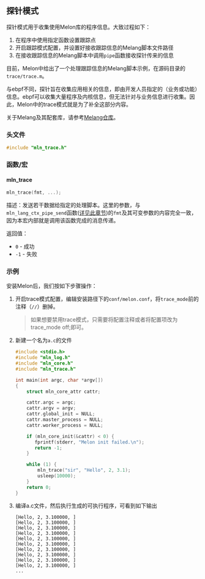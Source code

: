 ## 探针模式

探针模式用于收集使用Melon库的程序信息。大致过程如下：

1. 在程序中使用指定函数设置跟踪点
2. 开启跟踪模式配置，并设置好接收跟踪信息的Melang脚本文件路径
3. 在接收跟踪信息的Melang脚本中调用`pipe`函数接收探针传来的信息

目前，Melon中给出了一个处理跟踪信息的Melang脚本示例，在源码目录的`trace/trace.m`。

与ebpf不同，探针旨在收集应用相关的信息，即由开发人员指定的（业务或功能）信息。ebpf可以收集大量程序及内核信息，但无法针对与业务信息进行收集。因此，Melon中的trace模式就是为了补全这部分内容。

关于Melang及其配套库，请参考[Melang仓库](https://github.com/Water-Melon/Melang)。



### 头文件

```c
#include "mln_trace.h"
```



### 函数/宏



#### mln_trace

```c
mln_trace(fmt, ...);
```

描述：发送若干数据给指定的处理脚本。这里的参数，与`mln_lang_ctx_pipe_send`函数([详见此章节](https://water-melon.github.io/Melon/cn/melang.html))的`fmt`及其可变参数的内容完全一致，因为本宏内部就是调用该函数完成的消息传递。

返回值：

- `0` - 成功
- `-1` - 失败



### 示例

安装Melon后，我们按如下步骤操作：

1. 开启trace模式配置，编辑安装路径下的`conf/melon.conf`，将`trace_mode`前的注释（`//`）删掉。

   > 如果想要禁用trace模式，只需要将配置注释或者将配置项改为 trace_mode off;即可。

2. 新建一个名为`a.c`的文件

   ```c
   #include <stdio.h>
   #include "mln_log.h"
   #include "mln_core.h"
   #include "mln_trace.h"

   int main(int argc, char *argv[])
   {
       struct mln_core_attr cattr;

       cattr.argc = argc;
       cattr.argv = argv;
       cattr.global_init = NULL;
       cattr.master_process = NULL;
       cattr.worker_process = NULL;

       if (mln_core_init(&cattr) < 0) {
          fprintf(stderr, "Melon init failed.\n");
          return -1;
       }

       while (1) {
           mln_trace("sir", "Hello", 2, 3.1);
           usleep(10000);
       }
       return 0;
   }
   ```



3. 编译a.c文件，然后执行生成的可执行程序，可看到如下输出

   ```
   [Hello, 2, 3.100000, ]
   [Hello, 2, 3.100000, ]
   [Hello, 2, 3.100000, ]
   [Hello, 2, 3.100000, ]
   [Hello, 2, 3.100000, ]
   [Hello, 2, 3.100000, ]
   [Hello, 2, 3.100000, ]
   [Hello, 2, 3.100000, ]
   [Hello, 2, 3.100000, ]
   [Hello, 2, 3.100000, ]
   ...
   ```

